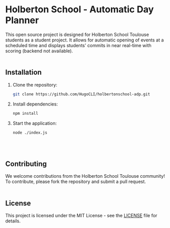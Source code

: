 # Holberton School - Automatic Day Planner

This open source project is designed for Holberton School Toulouse students as a student project. It allows for automatic opening of events at a scheduled time and displays students' commits in near real-time with scoring (backend not available).
<br><br>
## Installation

1. Clone the repository:<br>

    ```bash
    git clone https://github.com/HugoCLI/holbertonschool-adp.git
    ```
2. Install dependencies:<br>
    ```bash
    npm install
    ```
3. Start the application:
    ```bash
    node ./index.js
    ```
<br><br>    
## Contributing

We welcome contributions from the Holberton School Toulouse community! To contribute, please fork the repository and submit a pull request.
<br><br>
## License

This project is licensed under the MIT License - see the [LICENSE](LICENSE) file for details.

